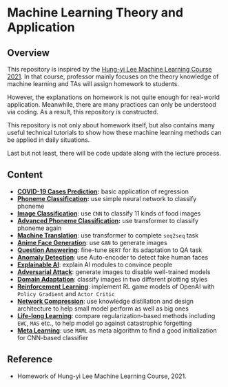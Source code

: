 # Machine Learning Theory and Application

## Overview

This repository is inspired by the [Hung-yi Lee Machine Learning Course 2021](https://speech.ee.ntu.edu.tw/~hylee/ml/2021-spring.html). In that course, professor mainly focuses on the theory knowledge of machine learning and TAs will assign homework to students.

However, the explanations on homework is not quite enough for real-world application. Meanwhile, there are many practices can only be understood via coding. As a result, this repository is constructed.

This repository is not only about homework itself, but also contains many useful technical tutorials to show how these machine learning methods can be applied in daily situations.

Last but not least, there will be code update along with the lecture process.

## Content

* **[COVID-19 Cases Prediction](https://github.com/SilenceX12138/Cheetah/tree/master/1-regression):** basic application of regression
* **[Phoneme Classification](https://github.com/SilenceX12138/Cheetah/tree/master/2-classification):** use simple neural network to classify phoneme
* **[Image Classification](https://github.com/SilenceX12138/Cheetah/tree/master/3-semi-supervised)**: use `CNN` to classify 11 kinds of food images
* **[Advanced Phoneme Classification](https://github.com/SilenceX12138/Cheetah/tree/master/4-sequence-classification):** use transformer to classify phoneme again
* **[Machine Translation](https://github.com/SilenceX12138/Machine-Learning-Theory-and-Application/tree/master/5-seq2seq)**: use transformer to complete `seq2seq` task
* **[Anime Face Generation](https://github.com/SilenceX12138/Machine-Learning-Theory-and-Application/tree/master/6-GAN)**: use `GAN` to generate images
* **[Question Answering](https://github.com/SilenceX12138/Machine-Learning-Theory-and-Application/tree/master/7-BERT)**: fine-tune `BERT` for its adaptation to QA task
* **[Anomaly Detection](https://github.com/SilenceX12138/Machine-Learning-Theory-and-Application/tree/master/8-auto-encoder)**: use Auto-encoder to detect fake human faces
* **[Explainable AI](https://github.com/SilenceX12138/Machine-Learning-Theory-and-Application/tree/master/9-explain)**: explain AI modules to convince people
* **[Adversarial Attack](https://github.com/SilenceX12138/Machine-Learning-Theory-and-Application/tree/master/10-attack)**: generate images to disable well-trained models
* **[Domain Adaptation](https://github.com/SilenceX12138/Machine-Learning-Theory-and-Application/tree/master/11-adaptation)**: classify images in two different plotting styles
* **[Reinforcement Learning](https://github.com/SilenceX12138/Machine-Learning-Theory-and-Application/tree/master/12-reinforcement)**: implement RL game models of OpenAI with `Policy Gradient` and `Actor Critic`
* **[Network Compression](https://github.com/SilenceX12138/Machine-Learning-Theory-and-Application/tree/master/13-compression)**: use knowledge distillation and design architecture to help small model perform as well as big ones
* **[Life-long Learning](https://github.com/SilenceX12138/Machine-Learning-Theory-and-Application/tree/master/14-continuous)**: compare regularization-based methods including `EWC`, `MAS` etc., to help model go against catastrophic forgetting
* **[Meta Learning](https://github.com/SilenceX12138/Machine-Learning-Theory-and-Application/tree/master/15-meta)**: use `MAML` as meta algorithm to find a good initialization for CNN-based classifier

## Reference

* Homework of Hung-yi Lee Machine Learning Course, 2021.
